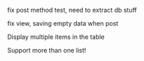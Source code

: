 fix post method test, need to extract db stuff

fix view, saving empty data when post

Display multiple items in the table

Support more than one list!
